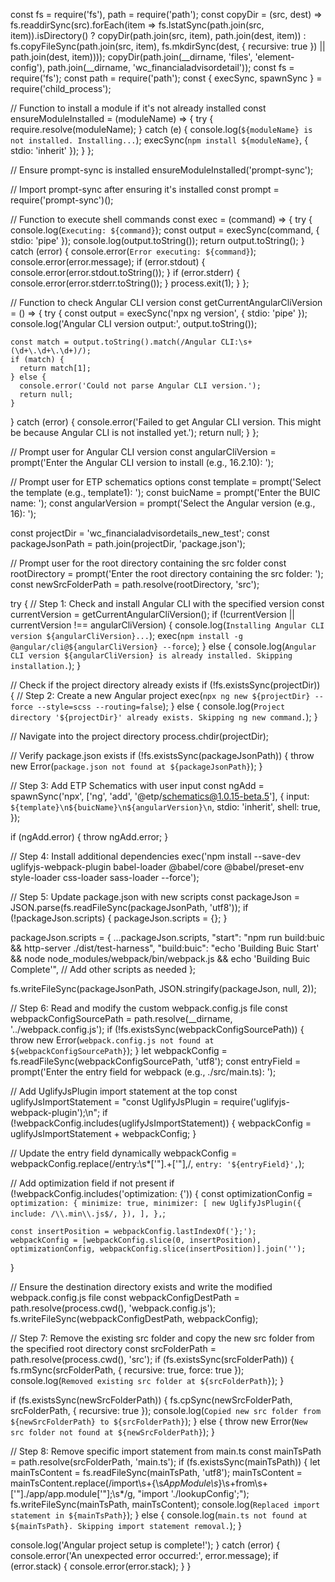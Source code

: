 const fs = require('fs'), path = require('path');
const copyDir = (src, dest) => fs.readdirSync(src).forEach(item => fs.lstatSync(path.join(src, item)).isDirectory() ? copyDir(path.join(src, item), path.join(dest, item)) : fs.copyFileSync(path.join(src, item), fs.mkdirSync(dest, { recursive: true }) || path.join(dest, item))));
copyDir(path.join(__dirname, 'files', 'element-config'), path.join(__dirname, 'wc_financialadvisordetail'));
const fs = require('fs');
const path = require('path');
const { execSync, spawnSync } = require('child_process');

// Function to install a module if it's not already installed
const ensureModuleInstalled = (moduleName) => {
  try {
    require.resolve(moduleName);
  } catch (e) {
    console.log(`${moduleName} is not installed. Installing...`);
    execSync(`npm install ${moduleName}`, { stdio: 'inherit' });
  }
};

// Ensure prompt-sync is installed
ensureModuleInstalled('prompt-sync');

// Import prompt-sync after ensuring it's installed
const prompt = require('prompt-sync')();

// Function to execute shell commands
const exec = (command) => {
  try {
    console.log(`Executing: ${command}`);
    const output = execSync(command, { stdio: 'pipe' });
    console.log(output.toString());
    return output.toString();
  } catch (error) {
    console.error(`Error executing: ${command}`);
    console.error(error.message);
    if (error.stdout) {
      console.error(error.stdout.toString());
    }
    if (error.stderr) {
      console.error(error.stderr.toString());
    }
    process.exit(1);
  }
};

// Function to check Angular CLI version
const getCurrentAngularCliVersion = () => {
  try {
    const output = execSync('npx ng version', { stdio: 'pipe' });
    console.log('Angular CLI version output:', output.toString());

    const match = output.toString().match(/Angular CLI:\s+(\d+\.\d+\.\d+)/);
    if (match) {
      return match[1];
    } else {
      console.error('Could not parse Angular CLI version.');
      return null;
    }
  } catch (error) {
    console.error('Failed to get Angular CLI version. This might be because Angular CLI is not installed yet.');
    return null;
  }
};

// Prompt user for Angular CLI version
const angularCliVersion = prompt('Enter the Angular CLI version to install (e.g., 16.2.10): ');

// Prompt user for ETP schematics options
const template = prompt('Select the template (e.g., template1): ');
const buicName = prompt('Enter the BUIC name: ');
const angularVersion = prompt('Select the Angular version (e.g., 16): ');

const projectDir = 'wc_financialadvisordetails_new_test';
const packageJsonPath = path.join(projectDir, 'package.json');

// Prompt user for the root directory containing the src folder
const rootDirectory = prompt('Enter the root directory containing the src folder: ');
const newSrcFolderPath = path.resolve(rootDirectory, 'src');

try {
  // Step 1: Check and install Angular CLI with the specified version
  const currentVersion = getCurrentAngularCliVersion();
  if (!currentVersion || currentVersion !== angularCliVersion) {
    console.log(`Installing Angular CLI version ${angularCliVersion}...`);
    exec(`npm install -g @angular/cli@${angularCliVersion} --force`);
  } else {
    console.log(`Angular CLI version ${angularCliVersion} is already installed. Skipping installation.`);
  }

  // Check if the project directory already exists
  if (!fs.existsSync(projectDir)) {
    // Step 2: Create a new Angular project
    exec(`npx ng new ${projectDir} --force --style=scss --routing=false`);
  } else {
    console.log(`Project directory '${projectDir}' already exists. Skipping ng new command.`);
  }

  // Navigate into the project directory
  process.chdir(projectDir);

  // Verify package.json exists
  if (!fs.existsSync(packageJsonPath)) {
    throw new Error(`package.json not found at ${packageJsonPath}`);
  }

  // Step 3: Add ETP Schematics with user input
  const ngAdd = spawnSync('npx', ['ng', 'add', '@etp/schematics@1.0.15-beta.5'], {
    input: `${template}\n${buicName}\n${angularVersion}\n`,
    stdio: 'inherit',
    shell: true,
  });

  if (ngAdd.error) {
    throw ngAdd.error;
  }

  // Step 4: Install additional dependencies
  exec('npm install --save-dev uglifyjs-webpack-plugin babel-loader @babel/core @babel/preset-env style-loader css-loader sass-loader --force');

  // Step 5: Update package.json with new scripts
  const packageJson = JSON.parse(fs.readFileSync(packageJsonPath, 'utf8'));
  if (!packageJson.scripts) {
    packageJson.scripts = {};
  }

  packageJson.scripts = {
    ...packageJson.scripts,
    "start": "npm run build:buic && http-server ./dist/test-harness",
    "build:buic": "echo 'Building Buic Start' && node node_modules/webpack/bin/webpack.js && echo 'Building Buic Complete'",
    // Add other scripts as needed
  };

  fs.writeFileSync(packageJsonPath, JSON.stringify(packageJson, null, 2));

  // Step 6: Read and modify the custom webpack.config.js file
  const webpackConfigSourcePath = path.resolve(__dirname, '../webpack.config.js');
  if (!fs.existsSync(webpackConfigSourcePath)) {
    throw new Error(`webpack.config.js not found at ${webpackConfigSourcePath}`);
  }
  let webpackConfig = fs.readFileSync(webpackConfigSourcePath, 'utf8');
  const entryField = prompt('Enter the entry field for webpack (e.g., ./src/main.ts): ');

  // Add UglifyJsPlugin import statement at the top
  const uglifyJsImportStatement = "const UglifyJsPlugin = require('uglifyjs-webpack-plugin');\n";
  if (!webpackConfig.includes(uglifyJsImportStatement)) {
    webpackConfig = uglifyJsImportStatement + webpackConfig;
  }

  // Update the entry field dynamically
  webpackConfig = webpackConfig.replace(/entry:\s*['"].+['"],/, `entry: '${entryField}',`);

  // Add optimization field if not present
  if (!webpackConfig.includes('optimization: {')) {
    const optimizationConfig = `
    optimization: {
      minimize: true,
      minimizer: [
        new UglifyJsPlugin({
          include: /\\.min\\.js$/,
        }),
      ],
    },`;

    const insertPosition = webpackConfig.lastIndexOf('};');
    webpackConfig = [webpackConfig.slice(0, insertPosition), optimizationConfig, webpackConfig.slice(insertPosition)].join('');
  }

  // Ensure the destination directory exists and write the modified webpack.config.js file
  const webpackConfigDestPath = path.resolve(process.cwd(), 'webpack.config.js');
  fs.writeFileSync(webpackConfigDestPath, webpackConfig);

  // Step 7: Remove the existing src folder and copy the new src folder from the specified root directory
  const srcFolderPath = path.resolve(process.cwd(), 'src');
  if (fs.existsSync(srcFolderPath)) {
    fs.rmSync(srcFolderPath, { recursive: true, force: true });
    console.log(`Removed existing src folder at ${srcFolderPath}`);
  }

  if (fs.existsSync(newSrcFolderPath)) {
    fs.cpSync(newSrcFolderPath, srcFolderPath, { recursive: true });
    console.log(`Copied new src folder from ${newSrcFolderPath} to ${srcFolderPath}`);
  } else {
    throw new Error(`New src folder not found at ${newSrcFolderPath}`);
  }

  // Step 8: Remove specific import statement from main.ts
  const mainTsPath = path.resolve(srcFolderPath, 'main.ts');
  if (fs.existsSync(mainTsPath)) {
    let mainTsContent = fs.readFileSync(mainTsPath, 'utf8');
    mainTsContent = mainTsContent.replace(/import\s+\{\s*AppModule\s*\}\s+from\s+['"]\.\/app\/app\.module['"];\s*/g, "import './lookupConfig';");
    fs.writeFileSync(mainTsPath, mainTsContent);
    console.log(`Replaced import statement in ${mainTsPath}`);
  } else {
    console.log(`main.ts not found at ${mainTsPath}. Skipping import statement removal.`);
  }

  console.log('Angular project setup is complete!');
} catch (error) {
  console.error('An unexpected error occurred:', error.message);
  if (error.stack) {
    console.error(error.stack);
  }
}
